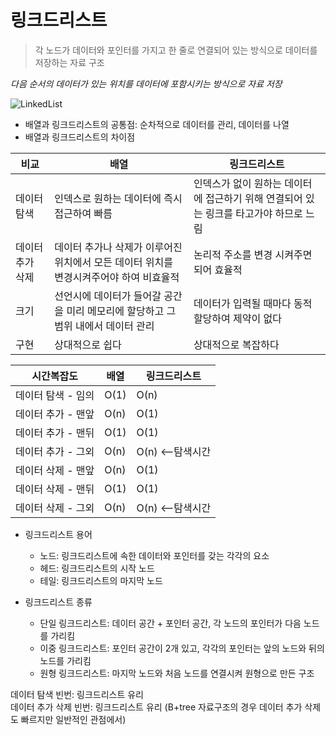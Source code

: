 # 링크드리스트 #

> 각 노드가 데이터와 포인터를 가지고 한 줄로 연결되어 있는 방식으로 데이터를 저장하는 자료 구조

*다음 순서의 데이터가 있는 위치를 데이터에 포함시키는 방식으로 자료 저장*


![LinkedList]()


- 배열과 링크드리스트의 공통점: 순차적으로 데이터를 관리, 데이터를 나열
- 배열과 링크드리스트의 차이점

|비교|배열|링크드리스트|
|---|---|---|
|데이터 탐색|인덱스로 원하는 데이터에 즉시 접근하여 빠름|인덱스가 없이 원하는 데이터에 접근하기 위해 연결되어 있는 링크를 타고가야 하므로 느림|
|데이터 추가 삭제|데이터 추가나 삭제가 이루어진 위치에서 모든 데이터 위치를 변경시켜주어야 하여 비효율적|논리적 주소를 변경 시켜주면 되어 효율적|
|크기|선언시에 데이터가 들어갈 공간을 미리 메모리에 할당하고 그 범위 내에서 데이터 관리|데이터가 입력될 때마다 동적 할당하여 제약이 없다|
|구현|상대적으로 쉽다|상대적으로 복잡하다|

|시간복잡도|배열|링크드리스트|
|----|---|---|
|데이터 탐색 - 임의|O(1)|O(n)|
|데이터 추가 - 맨앞|O(n)|O(1)|
|데이터 추가 - 맨뒤|O(1)|O(1)|
|데이터 추가 - 그외|O(n)|O(n) <--탐색시간|
|데이터 삭제 - 맨앞|O(n)|O(1)|
|데이터 삭제 - 맨뒤|O(1)|O(1)|
|데이터 삭제 - 그외|O(n)|O(n) <--탐색시간|

- 링크드리스트 용어
  - 노드: 링크드리스트에 속한 데이터와 포인터를 갖는 각각의 요소
  - 헤드: 링크드리스트의 시작 노드
  - 테일: 링크드리스트의 마지막 노드

- 링크드리스트 종류
  - 단일 링크드리스트: 데이터 공간 + 포인터 공간, 각 노드의 포인터가 다음 노드를 가리킴
  - 이중 링크드리스트: 포인터 공간이 2개 있고, 각각의 포인터는 앞의 노드와 뒤의 노드를 가리킴
  - 원형 링크드리스트: 마지막 노드와 처음 노드를 연결시켜 원형으로 만든 구조

데이터 탐색 빈번: 링크드리스트 유리 <br />
데이터 추가 삭제 빈번: 링크드리스트 유리 (B+tree 자료구조의 경우 데이터 추가 삭제도 빠르지만 일반적인 관점에서)

